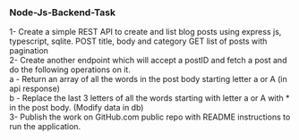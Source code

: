 ### Node-Js-Backend-Task

1- Create a simple REST API to create and list blog posts using express js, typescript,
sqlite.
POST title, body and category
GET list of posts with pagination
<br>
2- Create another endpoint which will accept a postID and fetch a post and do the
following operations on it.
<br>
a - Return an array of all the words in the post body starting letter a or A (in api
response)
<br>
b - Replace the last 3 letters of all the words starting with letter a or A with * in the post
body. (Modify data in db)
<br>
3- Publish the work on GitHub.com public repo with README instructions to run the
application.

